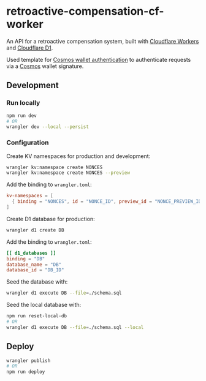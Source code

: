 # retroactive-compensation-cf-worker

An API for a retroactive compensation system, built with [Cloudflare
Workers](https://workers.cloudflare.com/) and [Cloudflare
D1](https://developers.cloudflare.com/d1/).

Used template for [Cosmos wallet
authentication](https://github.com/NoahSaso/cloudflare-worker-cosmos-auth) to
authenticate requests via a [Cosmos](https://cosmos.network) wallet signature.

## Development

### Run locally

```sh
npm run dev
# OR
wrangler dev --local --persist
```

### Configuration

Create KV namespaces for production and development:

```sh
wrangler kv:namespace create NONCES
wrangler kv:namespace create NONCES --preview
```

Add the binding to `wrangler.toml`:

```toml
kv-namespaces = [
  { binding = "NONCES", id = "NONCE_ID", preview_id = "NONCE_PREVIEW_ID" }
]
```

Create D1 database for production:

```sh
wrangler d1 create DB
```

Add the binding to `wrangler.toml`:

```toml
[[ d1_databases ]]
binding = "DB"
database_name = "DB"
database_id = "DB_ID"
```

Seed the database with:

```sh
wrangler d1 execute DB --file=./schema.sql
```

Seed the local database with:

```sh
npm run reset-local-db
# OR
wrangler d1 execute DB --file=./schema.sql --local
```

## Deploy

```sh
wrangler publish
# OR
npm run deploy
```
